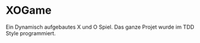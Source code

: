 # XOGame
Ein Dynamisch aufgebautes X und O Spiel.
Das ganze Projet wurde im TDD Style programmiert.
